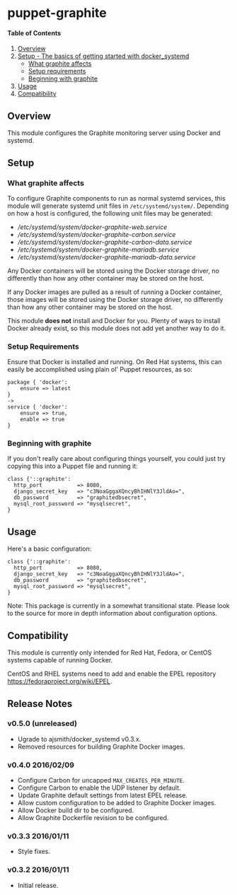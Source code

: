 # puppet-graphite

#### Table of Contents

 1. [Overview](#overview)
 2. [Setup - The basics of getting started with docker_systemd](#setup)
      * [What graphite affects](#what-graphite-affects)
      * [Setup requirements](#setup-requirements)
      * [Beginning with graphite](#beginning-with-graphite)
 3. [Usage](#usage)
 4. [Compatibility](#compatibility)

## Overview

This module configures the Graphite monitoring server using Docker and systemd.

## Setup

### What graphite affects

To configure Graphite components to run as normal systemd services, this module
will generate systemd unit files in `/etc/systemd/system/`. Depending on how a
host is configured, the following unit files may be generated:

  * */etc/systemd/system/docker-graphite-web.service*
  * */etc/systemd/system/docker-graphite-carbon.service*
  * */etc/systemd/system/docker-graphite-carbon-data.service*
  * */etc/systemd/system/docker-graphite-mariadb.service*
  * */etc/systemd/system/docker-graphite-mariadb-data.service*

Any Docker containers will be stored using the Docker storage driver, no
differently than how any other container may be stored on the host.

If any Docker images are pulled as a result of running a Docker container,
those images will be stored using the Docker storage driver, no differently
than how any other container may be stored on the host.

This module **does not** install and Docker for you. Plenty of ways to install
Docker already exist, so this module does not add yet another way to do it.

### Setup Requirements

Ensure that Docker is installed and running. On Red Hat systems, this can
easily be accomplished using plain ol' Puppet resources, as so:

```puppet
package { 'docker':
    ensure => latest
}
->
service { 'docker':
    ensure => true,
    enable => true
}
```

### Beginning with graphite

If you don't really care about configuring things yourself, you could just try
copying this into a Puppet file and running it:

```puppet
class {'::graphite':
  http_port           => 8080,
  django_secret_key   => "c3NoaGggaXQncyBhIHNlY3JldAo=",
  db_password         => "graphitedbsecret",
  mysql_root_password => "mysqlsecret",
}
```

## Usage

Here's a basic configuration:

```puppet
class {'::graphite':
  http_port           => 8080,
  django_secret_key   => "c3NoaGggaXQncyBhIHNlY3JldAo=",
  db_password         => "graphitedbsecret",
  mysql_root_password => "mysqlsecret",
}
```

Note: This package is currently in a somewhat transitional state. Please look
to the source for more in depth information about configuration options.

## Compatibility

This module is currently only intended for Red Hat, Fedora, or CentOS systems
capable of running Docker.

CentOS and RHEL systems need to add and enable the EPEL repository <https://fedoraproject.org/wiki/EPEL>.

## Release Notes

### v0.5.0 (unreleased)

- Ugrade to ajsmith/docker_systemd v0.3.x.
- Removed resources for building Graphite Docker images.

### v0.4.0 2016/02/09

- Configure Carbon for uncapped `MAX_CREATES_PER_MINUTE`.
- Configure Carbon to enable the UDP listener by default.
- Update Graphite default settings from latest EPEL release.
- Allow custom configuration to be added to Graphite Docker images.
- Allow Docker build dir to be configured.
- Allow Graphite Dockerfile revision to be configured.

### v0.3.3 2016/01/11

- Style fixes.

### v0.3.2 2016/01/11

- Initial release.
